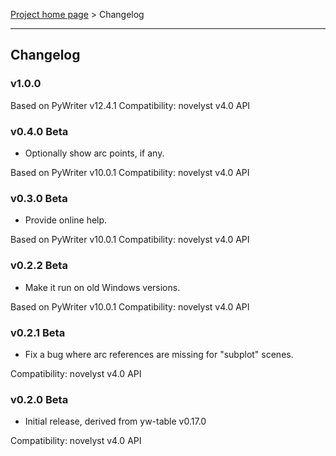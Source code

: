 [Project home page](index) > Changelog

------------------------------------------------------------------------

## Changelog

### v1.0.0

Based on PyWriter v12.4.1
Compatibility: novelyst v4.0 API

### v0.4.0 Beta

- Optionally show arc points, if any.

Based on PyWriter v10.0.1
Compatibility: novelyst v4.0 API

### v0.3.0 Beta

- Provide online help.

Based on PyWriter v10.0.1
Compatibility: novelyst v4.0 API

### v0.2.2 Beta

- Make it run on old Windows versions.

Based on PyWriter v10.0.1
Compatibility: novelyst v4.0 API

### v0.2.1 Beta

- Fix a bug where arc references are missing for "subplot" scenes.

Compatibility: novelyst v4.0 API

### v0.2.0 Beta

- Initial release, derived from yw-table v0.17.0

Compatibility: novelyst v4.0 API



